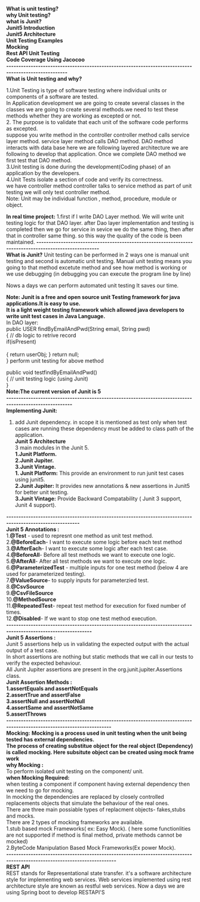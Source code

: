 **What is unit testing?<br/>
why Unit testing?<br/>
what is Junit?<br/>
Junit5 Introduction<br/>
Junit5 Architecture<br/>
Unit Testing Examples<br/>
Mocking<br/>
Rest API Unit Testing<br/>
Code  Coverage Using Jacocoo<br/>**
**-----------------------------------------------------------------------------------------------------**<br/>
**What is Unit testing and why?**<br/>

1.Unit Testing  is type of software testing where individual units or components of a software are tested.<br/>
In Application development we are going to create several classes in the classes we are going to create several methods.we need to test these methods whether they are working as excepted or not.<br/>
2. The purpose is to validate that each unit of the software code performs as excepted.<br/>
suppose you write method in the  controller  controller method calls service layer method. service layer method  calls  DAO method. DAO method interacts with data base here we are following layered architecture  we are following to develop that application.
Once we complete DAO method we first test that DAO method.<br/>
3.Unit testing  is done during the development(Coding phase) of an application by the developers.<br/>
4.Unit Tests isolate a section of code and verify its correctness.<br/>
we have controller method controller talks to service method as part  of unit testing we will only test controller method.<br/>
Note: Unit  may be individual function , method, procedure, module or object.

**In real time project:**
1.first if I write DAO Layer method. We will write unit testing logic for that DAO layer. after Dao layer implementation and testing is completed then we go for service in sevice we do the same thing, then after that in controller same thing. so this way the quality  of the code is been maintained.
**------------------------------------------------------------------------------------------------------**<br/>
**What is Junit?**
 Unit testing can be performed in 2 ways one is manual unit testing and second is automatic unit testing.
Manual unit testing means you going to that method excetute method and see how method is working or we use debugging (in debugging you can execute the program line by line)
 
Nows a days  we can perform automated unit testing  It saves our time.

**Note: Junit is a free and open source unit Testing framework for  java applications.It is easy to use.**<br/>
**It is a light weight testing framework which allowed java developers to write unit test cases in Java Language.**<br/>
In DAO layer:<br/>
public USER findByEmailAndPwd(String email, String pwd)<br/>
{
 // db logic to retrive record<br/>
 if(isPresent)<br/><br/>
{
 return userObj;
}
 return null;<br/>
}
perform unit testing for above method<br/>

public void testfindByEmailAndPwd()<br/>
{
// unit testing logic (using Junit)<br/>
}<br/>
**Note:The  current version of Junit is 5**<br/>
**-------------------------------------------------------------------------------------------------------**<br/>
**Implementing Junit:**<br/>
1. add Junit dependency. in scope it is mentioned as  test only when test cases are running these dependency must be added to class path of the application.<br/>
**Junit 5 Architecture**<br/>
3 main modules in the Junit 5.<br/>
**1.Junit Platform.<br/>
2.Junit Jupiter.<br/>
3.Junit Vintage.<br/>**
**1. Junit Platform:** This provide  an environment to run junit test cases using junit5.<br/>
**2.Junit Jupiter:** It provides new annotations & new assertions in Junit5 for better unit testing.<br/>
**3.Junit Vintage:** Provide Backward Compatability ( Junit 3 support, Junit 4 support).<br/>

**----------------------------------------------------------------------------------------------------------**<br/>
**Junit 5 Annotations :** <br/>
1.**@Test** -  used to represnt one method as unit test method.<br/>
2.**@BeforeEach**-  I want to execute some logic before each test method <br/>
3.**@AfterEach**-   I want to execute some logic after each test case.<br/>
4.**@BeforeAll**-   Before all test methods we want to execute one logic.<br/>
5.**@AfterAll**-    After all test methods we want to execute one logic.<br/>
6.**@ParameterizedTest** - multiple inputs for one test method (below 4 are used for parameterized testing).<br/> 
7.**@ValueSource**-  to supply inputs for parameterzied  test.<br/>
8.**@CsvSource**<br/>
9.**@CsvFileSource**<br/>
10.**@MethodSource**<br/>
11.**@RepeatedTest**- repeat test method  for execution for fixed  number  of times.<br/>
12.**@Disabled**-  If we want to stop one test method execution.<br/>
**---------------------------------------------------------------------------------------------------------------**<br/>
**Junit 5 Assertions :**<br/>
Junit 5 assertions help us in validating the expected output with the actual output of a test case.<br/>
In short assertions are nothing but static methods that we  call in our tests to verify the expected behaviour.<br/>
All Junit Jupiter assertions are present in the org.junit.jupiter.Assertions class.<br/>
**Junit Assertion Methods :**<br/>
**1.assertEquals and assertNotEquals<br/>
2.assertTrue and assertFalse<br/>
3.assertNull and assertNotNull<br/>
4.assertSame and assertNotSame<br/>
5.assertThrows**<br/>
**-----------------------------------------------------------------------------------------------------------------------**<br/>
**Mocking:**
**Mocking is a process used  in unit testing when the unit being tested has external dependencies.<br/>
The process of creating substitue object for the real object (Dependency) is called mocking. Here subsitute object can be created using mock frame work**<br/>
**why Mocking :**<br/> 
 To perform isolated unit testing on the component/ unit.<br/>
**when  Mocking Required:**<br/>
 when testing a component  if component having external dependency then we need to go for mocking.<br/>
 In mocking the dependencies are replaced by closely controlled replacements objects that simulate the behaviour of the real ones.<br/>
 There are three main possiable types of replacment objects- fakes,stubs and mocks.<br/>
 There are 2 types of mocking frameworks are available.<br/>
 1.stub based mock Frameworks( ex: Easy Mock). ( here some  functionlities are not supported if method is final method, private methods cannot be mocked)<br/>
 2.ByteCode Manipulation Based Mock Frameworks(Ex power Mock).<br/>
 **-------------------------------------------------------------------------------------------------------------------------**<br/>
**REST API**<br/>
 REST stands for Representational state transfer.
 it's a software architecture style for implementing web services.
 Web services implemented using  rest architecture style are known as restful web services.
  Now a days we are using Spring boot to develop RESTAPI'S

















